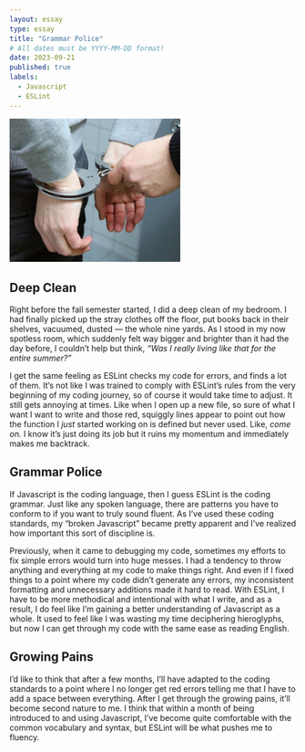 ```yaml
---
layout: essay
type: essay
title: "Grammar Police"
# All dates must be YYYY-MM-DD format!
date: 2023-09-21
published: true
labels:
  - Javascript
  - ESLint
---
```


<img width="300px" class="rounded float-start pe-4" src="../img/handcuffs.jpg">

## Deep Clean
Right before the fall semester started, I did a deep clean of my bedroom. I had finally picked up the stray clothes off the floor, put books back in their shelves, vacuumed, dusted — the whole nine yards. As I stood in my now spotless room, which suddenly felt way bigger and brighter than it had the day before, I couldn’t help but think, *“Was I really living like that for the entire summer?”*

I get the same feeling as ESLint checks my code for errors, and finds a lot of them. It’s not like I was trained to comply with ESLint’s rules from the very beginning of my coding journey, so of course it would take time to adjust. It still gets annoying at times. Like when I open up a new file, so sure of what I want I want to write and those red, squiggly lines appear to point out how the function I *just* started working on is defined but never used. Like, *come on.* I know it’s just doing its job but it ruins my momentum and immediately makes me backtrack.

## Grammar Police
If Javascript is the coding language, then I guess ESLint is the coding grammar. Just like any spoken language, there are patterns you have to conform to if you want to truly sound fluent. As I’ve used these coding standards, my “broken Javascript” became pretty apparent and I’ve realized how important this sort of discipline is.

Previously, when it came to debugging my code, sometimes my efforts to fix simple errors would turn into huge messes. I had a tendency to throw anything and everything at my code to make things right. And even if I fixed things to a point where my code didn’t generate any errors, my inconsistent formatting and unnecessary additions made it hard to read. With ESLint, I have to be more methodical and intentional with what I write, and as a result, I do feel like I’m gaining a better understanding of Javascript as a whole. It used to feel like I was wasting my time deciphering hieroglyphs, but now I can get through my code with the same ease as reading English.

## Growing Pains
I’d like to think that after a few months, I’ll have adapted to the coding standards to a point where I no longer get red errors telling me that I have to add a space between everything. After I get through the growing pains, it’ll become second nature to me. I think that within a month of being introduced to and using Javascript, I’ve become quite comfortable with the common vocabulary and syntax, but ESLint will be what pushes me to fluency.
